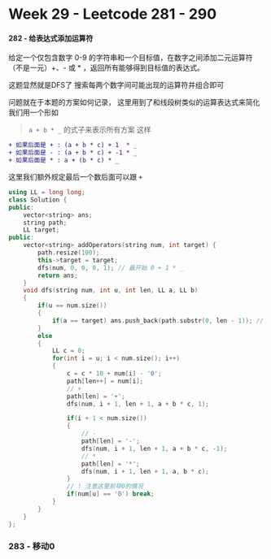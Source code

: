 <!--
 * @Description: 
 * @Versions: 
 * @Author: Vernon Cui
 * @Github: https://github.com/vernon97
 * @Date: 2021-02-01 22:20:33
 * @LastEditors: Vernon Cui
 * @LastEditTime: 2021-02-24 17:53:07
 * @FilePath: /.leetcode/Users/vernon/Leetcode-notes/week29.md
-->

# Week 29 - Leetcode 281 - 290

#### 282 - 给表达式添加运算符

给定一个仅包含数字 0-9 的字符串和一个目标值，在数字之间添加二元运算符（不是一元）+、- 或 * ，返回所有能够得到目标值的表达式。

这题显然就是DFS了 搜索每两个数字间可能出现的运算符并组合即可

问题就在于本题的方案如何记录， 这里用到了和线段树类似的运算表达式来简化 我们用一个形如

> `a + b * _` 的式子来表示所有方案 这样

```diff
+ 如果后面是 + : (a + b * c) + 1  * _
+ 如果后面是 - : (a + b * c) + -1 * _
+ 如果后面是 * : a + (b * c) * _
```

这里我们额外规定最后一个数后面可以跟 `+`

```cpp
using LL = long long;
class Solution {
public:
    vector<string> ans;
    string path;
    LL target;
public:
    vector<string> addOperators(string num, int target) {
        path.resize(100);
        this->target = target;
        dfs(num, 0, 0, 0, 1); // 最开始 0 + 1 * _
        return ans;
    }
    void dfs(string num, int u, int len, LL a, LL b)
    {
        if(u == num.size())
        {
            if(a == target) ans.push_back(path.substr(0, len - 1)); // 除去最后一个加号
        }
        else
        {
            LL c = 0;
            for(int i = u; i < num.size(); i++)
            {
                c = c * 10 + num[i] - '0';
                path[len++] = num[i];
                // +
                path[len] = '+';
                dfs(num, i + 1, len + 1, a + b * c, 1);

                if(i + 1 < num.size())
                {
                    // - 
                    path[len] = '-';
                    dfs(num, i + 1, len + 1, a + b * c, -1);
                    // *
                    path[len] = '*';
                    dfs(num, i + 1, len + 1, a, b * c);
                }
                // ! 注意这里前导0的情况
                if(num[u] == '0') break;
            }
        }  
    }
};
```

### 283 - 移动0

